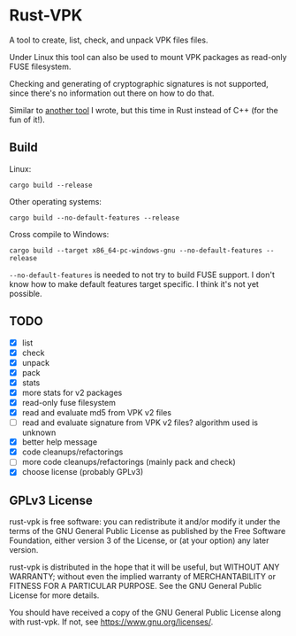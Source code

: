 Rust-VPK
========

A tool to create, list, check, and unpack VPK files files.

Under Linux this tool can also be used to mount VPK packages as read-only FUSE
filesystem.

Checking and generating of cryptographic signatures is not supported, since
there's no information out there on how to do that.

Similar to [another tool](https://github.com/panzi/unvpk) I wrote, but this time
in Rust instead of C++ (for the fun of it!).

Build
-----

Linux:

    cargo build --release

Other operating systems:

    cargo build --no-default-features --release

Cross compile to Windows:

    cargo build --target x86_64-pc-windows-gnu --no-default-features --release

`--no-default-features` is needed to not try to build FUSE support. I don't
know how to make default features target specific. I think it's not yet
possible.

TODO
----

* [x] list
* [x] check
* [x] unpack
* [x] pack
* [x] stats
* [x] more stats for v2 packages
* [x] read-only fuse filesystem
* [x] read and evaluate md5 from VPK v2 files
* [ ] read and evaluate signature from VPK v2 files? algorithm used is unknown
* [x] better help message
* [x] code cleanups/refactorings
* [ ] more code cleanups/refactorings (mainly pack and check)
* [x] choose license (probably GPLv3)

GPLv3 License
-------------

rust-vpk is free software: you can redistribute it and/or modify
it under the terms of the GNU General Public License as published by
the Free Software Foundation, either version 3 of the License, or
(at your option) any later version.

rust-vpk is distributed in the hope that it will be useful,
but WITHOUT ANY WARRANTY; without even the implied warranty of
MERCHANTABILITY or FITNESS FOR A PARTICULAR PURPOSE.  See the
GNU General Public License for more details.

You should have received a copy of the GNU General Public License
along with rust-vpk.  If not, see <https://www.gnu.org/licenses/>.
